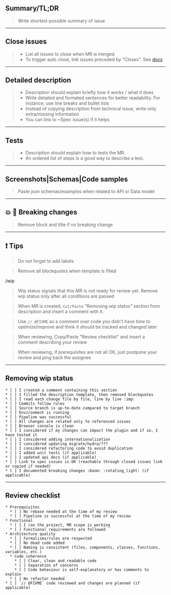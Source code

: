 ## Summary/TL;DR
> Write shortest possible summary of issue


---
## Close issues
> * List all issues to close when MR is merged.
> * To trigger auto close, link issues preceded by "Closes". See [docs](https://docs.gitlab.com/ee/user/project/issues/managing_issues.html#closing-issues-automatically)


---
## Detailed description
> * Description should explain briefly how it works / what it does
> * Write detailed and formated sentences for better readability. For instance, use line breaks and bullet lists
> * Instead of copying description from technical issue, write only extra/missing information
> * You can link to ~Spec issue(s) if it helps


---
## Tests
> * Description should explain how to tests the MR.
> * An ordered list of steps is a good way to describe a test.


---
## Screenshots|Schemas|Code samples
> Paste json schemas/examples when related to API or Data model


---
## :boom: :rotating_light: Breaking changes
> Remove block and title if no breaking change


---
## :exclamation: Tips
> Do not forget to add labels

> Remove all blockquotes when template is filled

/wip
> Wip status signals that this MR is not ready for review yet. Remove wip status only after all conditions are passed

> When MR is created, `Cut/Paste` "Removing wip status" section from description and insert a comment with it.

> Use `// @FIXME` as a comment over code you didn't have time to optimize/improve and think it should be tracked and changed later

> When reviewing, Copy/Paste "Review checklist" and insert a comment describing your review

> When reviewing, if prerequisites are not all OK, just postpone your review and ping back the assignee

---
## Removing wip status
```
* [ ] I created a comment containing this section
* [ ] I filled the description template, then removed blockquotes
* [ ] I read each change file by file, line by line :imp:
* [ ] Commits follow rules
* [ ] Source branch is up-to-date compared to target branch
* [ ] Environment is running
* [ ] Pipeline was successful
* [ ] All changes are related only to referenced issues
* [ ] Browser console is clean
* [ ] I considered if my changes can impact the plugin and if so, I have tested it
* [ ] I considered adding internationalization
* [ ] I considered updating migrate/hydra/???
* [ ] I considered refactoring code to avoid duplication
* [ ] I added unit tests (if applicable)
* [ ] I updated api docs (if applicable)
* [ ] Link to spec issues is OK (reachable through closed issues link or copied if needed)
* [ ] I documented breaking changes :boom: :rotating_light: (if applicable)
```

---
## Review checklist
```
* Prerequisites
  * [ ] No rebase needed at the time of my review
  * [ ] Pipeline is successful at the time of my review
* Functional
  * [ ] I ran the project, MR scope is working
  * [ ] Functional requirements are followed
* Architecture quality
  * [ ] Formalisms/rules are respected
  * [ ] No dead code added
  * [ ] Naming is consistent (files, components, classes, functions, variables, etc.)
  * Code coherence
    * [ ] Clear, clean and readable code
    * [ ] Separation of concerns
    * [ ] Code behaviour is self-explanatory or has comments to explain
  * [ ] No refactor needed
* [ ] `// @FIXME` code reviewed and changes are planned (if applicable)
```
